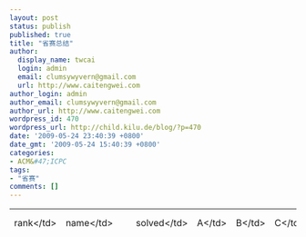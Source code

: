 ```yaml
---
layout: post
status: publish
published: true
title: "省赛总结"
author:
  display_name: twcai
  login: admin
  email: clumsywyvern@gmail.com
  url: http://www.caitengwei.com
author_login: admin
author_email: clumsywyvern@gmail.com
author_url: http://www.caitengwei.com
wordpress_id: 470
wordpress_url: http://child.kilu.de/blog/?p=470
date: '2009-05-24 23:40:39 +0800'
date_gmt: '2009-05-24 15:40:39 +0800'
categories:
- ACM&#47;ICPC
tags:
- "省赛"
comments: []
---
```

<table border="0">
<tbody>
<tr>
<td>rank<&#47;td></p>
<td>name<&#47;td></p>
<td>solved<&#47;td></p>
<td>A<&#47;td></p>
<td>B<&#47;td></p>
<td>C<&#47;td></p>
<td>D<&#47;td></p>
<td>E<&#47;td></p>
<td>F<&#47;td></p>
<td>G<&#47;td></p>
<td>H<&#47;td></p>
<td>I<&#47;td></p>
<td>J<&#47;td></p>
<td>K<&#47;td></p>
<td>罚时<&#47;td><br />
<&#47;tr></p>
<tr>
<td>15<&#47;td></p>
<td>HDU-Firebirds<&#47;td></p>
<td>7<&#47;td></p>
<td>13 (1)<&#47;td></p>
<td>144 (3)<&#47;td></p>
<td>138 (1)<&#47;td></p>
<td>7<&#47;td></p>
<td>0<&#47;td></p>
<td>22 (1)<&#47;td></p>
<td>0<&#47;td></p>
<td>0<&#47;td></p>
<td>24 (1)<&#47;td></p>
<td>121 (2)<&#47;td></p>
<td>66 (2)<&#47;td></p>
<td>608<&#47;td><br />
<&#47;tr><br />
<&#47;tbody><&#47;table><br />
省赛对我来说是入队以来最重要的比赛，因为直到那天我都还没想好省赛后是否退役，说不定这就是我最后一场比赛了(明年省赛不算，如果退役了，相信那时候也只是抱着旅游的态度了)。省赛前夜11点就整理完东西，洗漱上床了，但一直醒到2点多。</p>
<p>第二天6点半起来了，感觉有点睡眠不足，不过还算蛮精神的。上午的东西都直接略过，下午在机房门口等比赛开始的时候，发现去年杭州赛区的主场作战真的是蛮大的优势。</p>
<p>比赛开始我猜C是ms题，然后看了题目，是跟通常情况有点不同的MST，我们队不熟prim，又不会证明kruscal肯定可以得到正解，于是我放下C看I，并发现是简单题上机敲。敲完sample出不来，于是打印。Teddy上机敲A，在无声无息中过掉了。我发现自己I想复杂了，上去改了下，还是有问题。甘露上机敲F，期间我发现I的一个bug，甘露过掉F后，我上去改了I，提交后Yes。</p>
<p>过完I，看了下statistics，B和K都很多人过，我推了下B，是一个[math]B - (X + A &#47; X)[&#47;math]的函数，忘掉怎么求最小值，直接扔给斌哥了。然后看K，简单构造题，上机打完后，Teddy对我的解法不是很肯定，造了几组数据测了下，然后提交CE&hellip;&hellip;崩溃，赛前测编译器，好像就是平常poj的g++编译器，没想到还是出现这种错误。然后加了头文件，返回Yes。wyb上机打B。</p>
<p>接着看了下J，很熟悉的题目，记得是一个DP。不过Teddy对于这题的解法记忆不是很清晰了，我想了个简单的解法，换下wyb实现了下，过不了造的数据。这时teddy记起来解法了，换下wyb敲J。我帮斌哥一起看B，另外想了个解法，不过到最后还是跟斌哥已经wa的做法一样，感觉有两种可能，一种是情况没考虑全，一种是精度问题，然后一直在讨论。teddy过了J后，对C还是拿不定，我觉得还是应该试下kruscal。甘露很快敲好了C，提交以后居然Yes了&hellip;&hellip;昏倒。接着wyb上去改了一下B，也过掉了。</p>
<p>这时候过了两个钟头多，我们的rank好像是在11，但是罚时没有优势。我们都很清楚要稳拿金牌一定要再过一题，而且剩下时间还蛮充裕的。wyb最先开了D题，我和甘露讨论了G。但是我图论实在烂，在读过几乎全部题目后(除了D)决定用搜索开H。wyb用暴力打好D，提交后tle，然后甘露上机敲G，敲到一半他觉得不肯定，换我上机敲H &nbsp;=,=||</p>
<p>赛后想起来这段时间真的是在梦游，我敲H的时候心里很虚，但是还是觉得不应该放弃有想法的题目，敲完大部分代码。敲到没想清楚的地方后，换上wyb继续敲D。我记得这时候已经剩下一个钟头不到的时间了，于是和teddy都渐渐放弃了自己的题目，和wyb一起做D。这题他用了上次宁波刚从DD牛那里学到的逆元来处理做除法取模，本来我们都以为这题会很有希望的，没想到就一直这么修修改改到比赛结束。</p>
<p>时间还是无情的指向了5:25。我们已经明白金牌无望，伤心下一直在抱怨题目区分度不好。但是冷静下来想想，这真的只是题目的原因吗？我们队还是在比赛策略上有很大的失误：</p>
<p>一是C题太犹豫。Kruscal只需要5分钟的机时，但是我们一直到2个多钟头才下决心去试，是对比赛形势的错误估计。这种比赛，有6、7个队过掉了就应该果断的尝试。</p>
<p>二是7题以后的各自为战。我们队的优势是互补，平常比赛难题也都是合作解出的。</p>
<p>三是最后合力攻D时，阵脚已经乱了。两个人不去好好读题，却不停修改代码以及问wyb各种问题，影响了他深入思考。到比赛结束teddy还没有理解题意，我还没有读懂wyb的解法，最后一次提交代码的版本都搞乱了。这种时候，应该有一个人出来稳定整个队的情绪。</p>
<p>四是练习赛没有把握好测环境的机会，导致CE的出现。这是经验和总结的欠缺。</p>
<p>银牌实在是令人遗憾，但也是真实水平的反映。每一次比赛都是绝好的积累经验和反省的机会，希望再通过一个暑假的集训，Firebirds能拿到让我们三个人都满意的成绩。</p>
